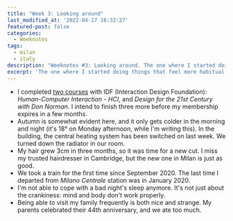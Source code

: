 ```yaml
---
title: "Week 3: Looking around"
last_modified_at: '2022-04-17 16:32:27'
featured-post: false
categories:
  - Weeknotes
tags:
  - milan
  - italy
description: "Weeknotes #3: Looking around. The one where I started doing things that feel more habitual."
excerpt: 'The one where I started doing things that feel more habitual.'
---
```

<ul class="smd-ul">
  <li>I completed <a href="https://silviamaggidesign.com/about-silviamaggi-ux-designer/">two courses</a> with IDF (Interaction Design Foundation): <em>Human-Computer Interaction - HCI</em>, and <em>Design for the 21st Century with Don Norman</em>. I intend to finish three more before my membership expires in a few months.</li>
  <li>Autumn is somewhat evident here, and it only gets colder in the morning and night (it's 18&deg; on Monday afternoon, while I'm writing this). In the building, the central heating system has been switched on last week. We turned down the radiator in our room.</li>
  <li>My hair grew 3cm in three months, so it was time for a new cut. I miss my trusted hairdresser in Cambridge, but the new one in Milan is just as good.</li>
  <li>We took a train for the first time since September 2020. The last time I departed from <em>Milano Centrale</em> station was in January 2020.</li>
  <li>I'm not able to cope with a bad night's sleep anymore. It's not just about the crankiness: mind and body don't work properly.</li>
  <li>Being able to visit my family frequently is both nice and strange. My parents celebrated their 44th anniversary, and we ate too much.</li>
</ul>